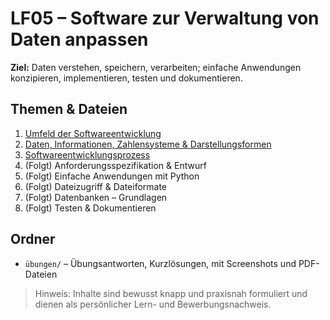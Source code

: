 # LF05 – Software zur Verwaltung von Daten anpassen


**Ziel:** Daten verstehen, speichern, verarbeiten; einfache Anwendungen konzipieren, implementieren, testen und dokumentieren.


## Themen & Dateien
1. [Umfeld der Softwareentwicklung](./01-umfeld-der-softwareentwicklung.md)
2. [Daten, Informationen, Zahlensysteme & Darstellungsformen](./02-daten-informationen-zahlensysteme-und-darstellungsformen.md)
3. [Softwareentwicklungsprozess](./03-softwareentwicklungsprozess.md)
4. (Folgt) Anforderungsspezifikation & Entwurf
5. (Folgt) Einfache Anwendungen mit Python
6. (Folgt) Dateizugriff & Dateiformate
7. (Folgt) Datenbanken – Grundlagen
8. (Folgt) Testen & Dokumentieren


## Ordner
- `übungen/` – Übungsantworten, Kurzlösungen, mit Screenshots und PDF-Dateien


> Hinweis: Inhalte sind bewusst knapp und praxisnah formuliert und dienen als persönlicher Lern- und Bewerbungsnachweis.
